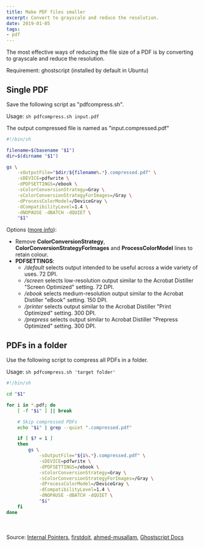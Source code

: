 ```yaml
---
title: Make PDF files smaller
excerpt: Convert to grayscale and reduce the resolution.
date: 2019-01-05
tags:
- pdf
---
```


The most effective ways of reducing the file size of a PDF is by converting to grayscale and reduce the resolution.

Requirement: ghostscript (installed by default in Ubuntu)

## Single PDF

Save the following script as "pdfcompress.sh".

Usage: `sh pdfcompress.sh input.pdf`

The output compressed file is named as "input.compressed.pdf"

```bash
#!/bin/sh

filename=$(basename "$1")
dir=$(dirname "$1")

gs \
	-sOutputFile="$dir/${filename%.*}.compressed.pdf" \
	-sDEVICE=pdfwrite \
	-dPDFSETTINGS=/ebook \
	-sColorConversionStrategy=Gray \
	-sColorConversionStrategyForImages=/Gray \
	-dProcessColorModel=/DeviceGray \
	-dCompatibilityLevel=1.4 \
	-dNOPAUSE -dBATCH -dQUIET \
	"$1"
```


Options ([more info](https://ghostscript.com/doc/current/Ps2pdf.htm#Options)):

- Remove **ColorConversionStrategy**, **ColorConversionStrategyForImages** and **ProcessColorModel** lines to retain colour.
- **PDFSETTINGS**:
	- */default* selects output intended to be useful across a wide variety of uses. 72 DPI.
	- */screen* selects low-resolution output similar to the Acrobat Distiller "Screen Optimized" setting. 72 DPI.
	- */ebook* selects medium-resolution output similar to the Acrobat Distiller "eBook" setting. 150 DPI.
	- */printer* selects output similar to the Acrobat Distiller "Print Optimized" setting. 300 DPI.
	- */prepress* selects output similar to Acrobat Distiller "Prepress Optimized" setting. 300 DPI.

## PDFs in a folder

Use the following script to compress all PDFs in a folder.

Usage: `sh pdfcompress.sh 'target folder'`

```bash
#!/bin/sh

cd "$1"

for i in *.pdf; do
    [ -f "$i" ] || break

	# Skip compressed PDFs
	echo "$i" | grep --quiet ".compressed.pdf"

	if [ $? = 1 ]
	then
		gs \
			-sOutputFile="${i%.*}.compressed.pdf" \
			-sDEVICE=pdfwrite \
			-dPDFSETTINGS=/ebook \
			-sColorConversionStrategy=Gray \
			-sColorConversionStrategyForImages=/Gray \
			-dProcessColorModel=/DeviceGray \
			-dCompatibilityLevel=1.4 \
			-dNOPAUSE -dBATCH -dQUIET \
			"$i"
	fi
done
```

<br/><br/>
Source: [Internal Pointers](https://www.internalpointers.com/post/compress-pdf-file-ghostscript-linux), [firstdoit](https://gist.github.com/firstdoit/6390547), [ahmed-musallam](https://gist.github.com/ahmed-musallam/27de7d7c5ac68ecbd1ed65b6b48416f9), [Ghostscript Docs](https://ghostscript.com/doc/current/Ps2pdf.htm)
